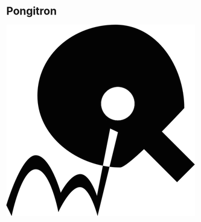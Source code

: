 Pongitron
=========

![pongitron](https://raw.githubusercontent.com/aesopwolf/pongitron/master/assets/pongitron.jpg)
